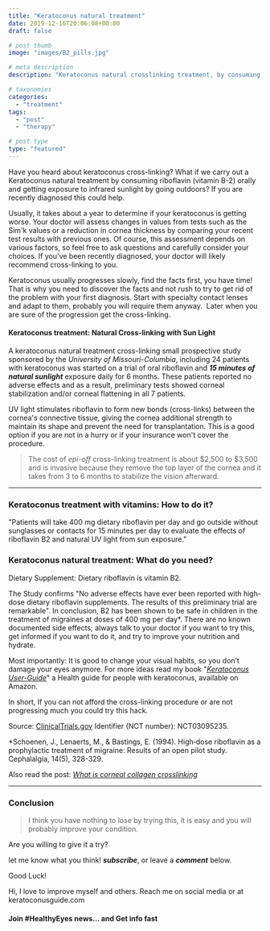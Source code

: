 ```yaml
---
title: "Keratoconus natural treatment"
date: 2019-12-16T20:06:08+00:00
draft: false

# post thumb
image: "images/B2_pills.jpg"

# meta description
description: "Keratoconus natural crosslinking treatment, by consuming vitamin B2 orally and getting exposure to infrared sunlight by going outdoors."

# taxonomies
categories: 
  - "treatment"
tags:
  - "post"
  - "therapy"

# post type
type: "featured"
---
```


Have you heard about keratoconus cross-linking? What if we carry out a Keratoconus natural treatment by consuming riboflavin (vitamin B-2) orally and getting exposure to infrared sunlight by going outdoors? If you are recently diagnosed this could help.

Usually, it takes about a year to determine if your keratoconus is getting worse. Your doctor will assess changes in values from tests such as the Sim'k values or a reduction in cornea thickness by comparing your recent test results with previous ones. Of course, this assessment depends on various factors, so feel free to ask questions and carefully consider your choices. If you've been recently diagnosed, your doctor will likely recommend cross-linking to you.

Keratoconus usually progresses slowly, find the facts first, you have time! That is why you need to discover the facts and not rush to try to get rid of the problem with your first diagnosis. Start with specialty contact lenses and adapt to them, probably you will require them anyway.  Later when you are sure of the progression get the cross-linking.

#### Keratoconus treatment: Natural Cross-linking with Sun Light

A keratoconus natural treatment cross-linking small prospective study sponsored by the _University of Missouri-Columbia_, including 24 patients with keratoconus was started on a trial of oral riboflavin and **_15 minutes of natural sunlight_** exposure daily for 6 months. These patients reported no adverse effects and as a result, preliminary tests showed corneal stabilization and/or corneal flattening in all 7 patients.

UV light stimulates riboflavin to form new bonds (cross-links) between the cornea's connective tissue, giving the cornea additional strength to maintain its shape and prevent the need for transplantation. This is a good option if you are not in a hurry or if your insurance won't cover the procedure.

>The cost of _epi-off_ cross-linking treatment is about $2,500 to $3,500 and is invasive because they remove the top layer of the cornea and it takes from 3 to 6 months to stabilize the vision afterward.

* * *

### Keratoconus treatment with vitamins: How to do it?

"Patients will take 400 mg dietary riboflavin per day and go outside without sunglasses or contacts for 15 minutes per day to evaluate the effects of riboflavin B2 and natural UV light from sun exposure."

### Keratoconus natural treatment: What do you need?

Dietary Supplement: Dietary riboflavin is vitamin B2.

The Study confirms "No adverse effects have ever been reported with high-dose dietary riboflavin supplements. The results of this preliminary trial are remarkable". In conclusion, B2 has been shown to be safe in children in the treatment of migraines at doses of 400 mg per day\*. There are no known documented side effects; always talk to your doctor if you want to try this, get informed if you want to do it, and try to improve your nutrition and hydrate.

Most importantly: It is good to change your visual habits, so you don’t damage your eyes anymore. For more ideas read my book "_[Keratoconus User-Guide](https://www.amazon.com/dp/B082MB75HW)_" a Health guide for people with keratoconus, available on Amazon.

In short, If you can not afford the cross-linking procedure or are not progressing much you could try this hack.

Source: [ClinicalTrials.gov](https://clinicaltrials.gov/ct2/show/NCT03095235?term=keratoconus&cond=B2+crosslinking&draw=2&rank=1) Identifier (NCT number): NCT03095235.

\*Schoenen, J., Lenaerts, M., & Bastings, E. (1994). High‐dose riboflavin as a prophylactic treatment of migraine: Results of an open pilot study. Cephalalgia, 14(5), 328-329.

Also read the post: [_What is corneal collagen crosslinking_](../what-is-corneal-collagen-crosslinking/)

* * *

### Conclusion

>I think you have nothing to lose by trying this, it is easy and you will probably improve your condition.

Are you willing to give it a try?

let me know what you think! _**subscribe**_, or leave a **_comment_** below.

Good Luck!

Hi, I love to improve myself and others. Reach me on social media or at keratoconusguide.com

#### Join #HealthyEyes news... and Get info fast